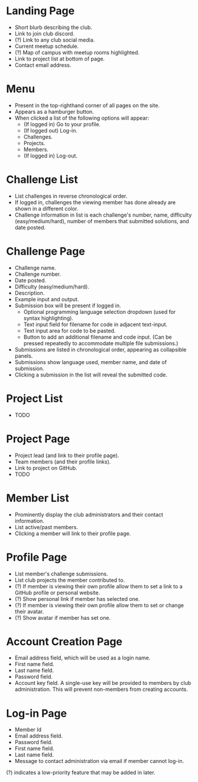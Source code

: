 # Landing Page
- Short blurb describing the club.
- Link to join club discord.
- (?) Link to any club social media.
- Current meetup schedule.
- (?) Map of campus with meetup rooms highlighted.
- Link to project list at bottom of page.
- Contact email address.

# Menu
- Present in the top-righthand corner of all pages on the site.
- Appears as a hamburger button.
- When clicked a list of the following options will appear:
    - (If logged in) Go to your profile.
    - (If logged out) Log-in.
    - Challenges.
    - Projects.
    - Members.
    - (If logged in) Log-out.

# Challenge List
- List challenges in reverse chronological order.
- If logged in, challenges the viewing member has done already are shown in a different color.
- Challenge information in list is each challenge's number, name, difficulty (easy/medium/hard), number of members that submitted solutions, and date posted.

# Challenge Page
- Challenge name.
- Challenge number.
- Date posted.
- Difficulty (easy/medium/hard).
- Description.
- Example input and output.
- Submission box will be present if logged in.
    - Optional programming language selection dropdown (used for syntax highlighting).
    - Text input field for filename for code in adjacent text-input.
    - Text input area for code to be pasted.
    - Button to add an additional filename and code input. (Can be pressed repeatedly to accommodate multiple file submissions.)
- Submissions are listed in chronological order, appearing as collapsible panels.
- Submissions show language used, member name, and date of submission.
- Clicking a submission in the list will reveal the submitted code.

# Project List
- TODO

# Project Page
- Project lead (and link to their profile page).
- Team members (and their profile links).
- Link to project on GitHub.
- TODO

# Member List
- Prominently display the club administrators and their contact information.
- List active/past members.
- Clicking a member will link to their profile page.

# Profile Page
- List member's challenge submissions.
- List club projects the member contributed to.
- (?) If member is viewing their own profile allow them to set a link to a GitHub profile or personal website.
- (?) Show personal link if member has selected one.
- (?) If member is viewing their own profile allow them to set or change their avatar.
- (?) Show avatar if member has set one.

# Account Creation Page
- Email address field, which will be used as a login name.
- First name field.
- Last name field.
- Password field.
- Account key field. A single-use key will be provided to members by club administration. This will prevent non-members from creating accounts.

# Log-in Page
- Member Id
- Email address field.
- Password field.
- First name field.
- Last name field.
- Message to contact administration via email if member cannot log-in.


(?) indicates a low-priority feature that may be added in later.
